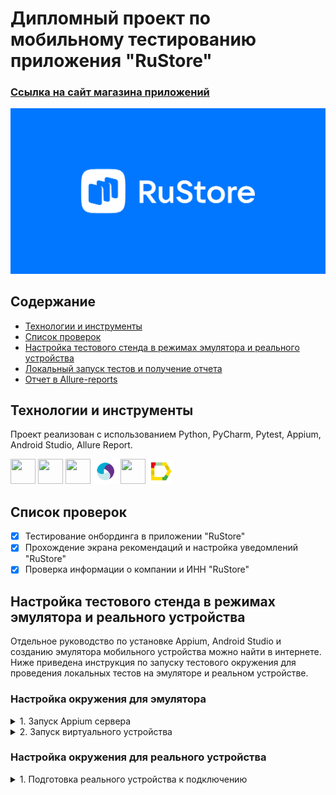# Дипломный проект по мобильному тестированию приложения "RuStore"

### [Ссылка на сайт магазина приложений](https://www.rustore.ru/)
![This is an image](design/images/rustore_deeplink.jpg)


## Содержание
- [Технологии и инструменты](#технологии-и-инструменты)
- [Список проверок](#список-проверок)
- [Настройка тестового стенда в режимах эмулятора и реального устройства](#настройка-тестового-стенда-в-режимах-эмулятора-и-реального-устройства)
- [Локальный запуск тестов и получение отчета](#локальный-запуск-тестов-и-получение-отчета)
- [Отчет в Allure-reports](#отчет-в-allure-reports)




## Технологии и инструменты
Проект реализован с использованием Python, PyCharm, Pytest, Appium, Android Studio, Allure Report.
<p align="left">

<img src="https://cdn.jsdelivr.net/gh/devicons/devicon@latest/icons/python/python-original.svg" height="40" width="40"/>
<img src="https://cdn.jsdelivr.net/gh/devicons/devicon@latest/icons/pycharm/pycharm-original.svg" height="40" width="40"/>
<img src="https://cdn.jsdelivr.net/gh/devicons/devicon@latest/icons/pytest/pytest-original.svg" height="40" width="40"/>
<img src="design/icons/Appium_pic.svg" height="40" width="40"/>
<img src="https://cdn.jsdelivr.net/gh/devicons/devicon@latest/icons/androidstudio/androidstudio-original.svg" height="40" width="40"/>
<img src="design/icons/Allure_Report.svg" height="40" width="40"/>  
     


## Список проверок

- [x] Тестирование онбординга в приложении "RuStore"
- [x] Прохождение экрана рекомендаций и настройка уведомлений "RuStore"
- [x] Проверка информации о компании и ИНН "RuStore"

## Настройка тестового стенда в режимах эмулятора и реального устройства

Отдельное руководство по установке Appium, Android Studio и созданию эмулятора мобильного устройства можно найти в интернете. Ниже приведена инструкция по запуску тестового окружения для проведения локальных тестов на эмуляторе и реальном устройстве.

### Настройка окружения для эмулятора

<details><summary>1. Запуск Appium сервера</summary>
Для запуска Appium необходимо открыть командную строку и выполнить следующую команду:

```
appium --base-path "/wd/hub"
```
</details>

<details><summary>2. Запуск виртуального устройства</summary>
Для того чтобы запустить виртуальное устройство, необходимо открыть Android Studio и на странице Device Manager в строке с созданным устройством нажать на кнопку "Play"

![This is an image](design/images/1.png)

![This is an image](design/images/3.png)

</details>

### Настройка окружения для реального устройства
<details><summary>1. Подготовка реального устройства к подключению</summary>

 - Перейти в настройки устройства;
 - Открыть пункт `О телефоне`;
 - Нажать на пункт Номер сборки несколько раз, пока не появится сообщение о том, что режим разработчика активирован;
 - Перейти в настройки разработчика;
 - Активировать режим разработчика;
 - Активировать отладку по USB.
 - Подключить устройство к компьютеру через USB-кабель.
 - При первом подключении устройства к компьютеру необходимо дать разрешение на подключение к компьютеру, выбрав пункт `Всегда разрешать....`
 - После подключения устройства проверить его отображение с помощью команды`adb devices`.

<details><summary>1. Запуск Appium сервера </summary>

Для запуска Appium необходимо открыть командную строку и выполнить следующую команду:

```
appium --base-path "/wd/hub"
```
</details>

## Локальный запуск тестов и получение отчета

<details><summary>1. Склонировать репозиторий</summary>

```
git clone git@github.com:alisaholmes/Mobil_Exam_RuStore.git
```
</details>


<details><summary>2. Создать и активировать виртуальное окружение, установить зависимости и запустить тесты через эмулятор</summary>

```
python -m venv .venv
source .venv/bin/activate
pip install -r requirements.txt
pytest --context=local_emulator # команда запуска на эмуляторе
pytest --context=local_real_device # запуск теста на реальном устройстве
```
</details>

<details><summary>3. Сформировать отчет о прохождении тестов в allure</summary>

```
allure serve allure-results
```
Или 

```
allure generate
```
</details>

 После выполнения команды в проекте появится папка allure-report или автоматически откроется браузер с Allure-отчетом

## Отчет в Allure-reports

<details><summary>Отчет о результатах тестирования в Allure-reports</summary>

<img src="design/images/allure_1.png">

</details>
<details><summary>Тесты</summary>

<img src="design/images/allure_2.png">

</details>
